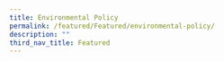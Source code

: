 ```yaml
---
title: Environmental Policy
permalink: /featured/Featured/environmental-policy/
description: ""
third_nav_title: Featured
---
```

